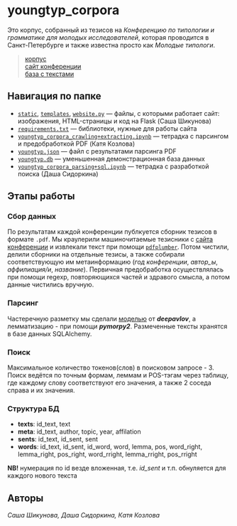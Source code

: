 # youngtyp_corpora


Это корпус, собранный из тезисов на *Конференцию по типологии и грамматике для молодых исследователей*, которая проводится в Санкт-Петербурге и также известна просто как *Молодые типологи*.

> [корпус](http://thnlgrlivrlvdwsbrnwthrssnhrys.pythonanywhere.com/)<br>[сайт конференции](https://youngconfspb.com/glavnaya)<br>[база с текстами](https://drive.google.com/file/d/1hXHzqmE_ef4xUWuDMoiZIfqAtedDUBRs/view?usp=sharing)

## Навигация по папке

- [`static`](/static), [`templates`](/templates), [`website.py`](/website.py) — файлы, с которыми работает сайт: изображения, HTML-страницы и код на Flask (Саша Шикунова)
- [`requirements.txt`](/requirements.txt) — библиотеки, нужные для работы сайта
- [`youngtyp_corpora_crawling+extracting.ipynb`](/youngtyp_corpora_crawling+extracting.ipynb) — тетрадка с парсингом и предобработкой PDF (Катя Козлова)
- [`youngtyp.json`](/youngtyp.json) — файл с результатами парсинга PDF
- [`youngtyp.db`](/youngtyp.db) — уменьшенная демонстрационная база данных
- [`youngtyp_corpora_parsing+sql.ipynb`](/youngtyp_corpora_parsing+sql.ipynb) — тетрадка с разработкой поиска (Даша Сидоркина)

## Этапы работы
### Сбор данных
По результатам каждой конференции публкуется сборник тезисов в формате `.pdf`. Мы краулерили машиночитаемые тезисники с [сайта конференции](https://youngconfspb.com/glavnaya) и извлекали текст при помощи [`pdfplumber`](https://github.com/jsvine/pdfplumber). Потом чистили, делили сборники на отдельные тезисы, а также собирали соответствующую им метаинформацию (*год конференции*, *автор_ы*, *аффилиация/и*, *название*). Первичная предобработка осуществлялась при помощи regexp, повторяющихся частей и здравого смысла, а потом данные чистились вручную.

### Парсинг
Частеречную разметку мы сделали [моделью](http://docs.deeppavlov.ai/en/master/features/models/morphotagger.html) от ***deepavlov***, а лемматизацию - при помощи ***pymorpy2***.
Размеченные тексты хранятся в базе данных SQLAlchemy.

### Поиск
Максимальное количество токенов(слов) в поисковом запросе - 3. Поиск ведётся по точным формам, леммам и POS-тэгам через таблицу, где каждому слову соответствуют его значения, а также 2 соседа справа и их значения.


### Структура БД
- **texts**:
    id_text, text
- **meta**: id_text, author, topic, year, affilation
- **sents**:
    id_text, id_sent, sent
- **words**:
    id_text, id_sent, id_word, word, lemma, pos, word_right, lemma_right, pos_right, word_rright, lemma_rright, pos_rright

**NB!** нумерация по id везде вложенная, т.е. *id_sent* и т.п. обнуляется для каждого нового текста

## Авторы
*Саша Шикунова, Даша Сидоркина, Катя Козлова*
